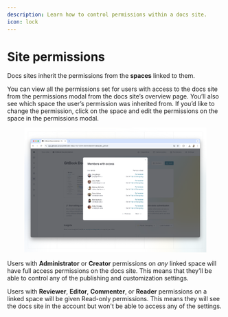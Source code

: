```yaml
---
description: Learn how to control permissions within a docs site.
icon: lock
---
```


# Site permissions

Docs sites inherit the permissions from the **spaces** linked to them.

You can view all the permissions set for users with access to the docs site from the permissions modal from the docs site’s overview page. You’ll also see which space the user’s permission was inherited from. If you’d like to change the permission, click on the space and edit the permissions on the space in the permissions modal.

<figure><img src="../.gitbook/assets/site-permissions.png" alt=""><figcaption></figcaption></figure>

Users with **Administrator** or **Creator** permissions on _any_ linked space will have full access permissions on the docs site. This means that they’ll be able to control any of the publishing and customization settings.

Users with **Reviewer**, **Editor**, **Commenter**, or **Reader** permissions on a linked space will be given Read-only permissions. This means they will see the docs site in the account but won't be able to access any of the settings.
